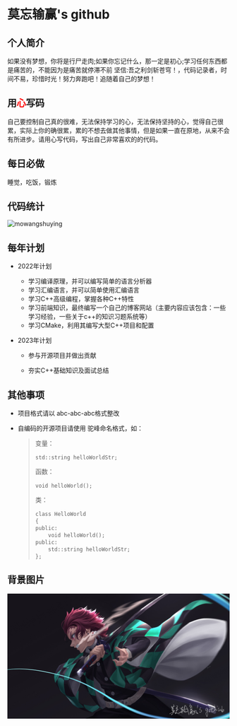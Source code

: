 # 莫忘输赢's github

## 个人简介

如果没有梦想，你将是行尸走肉;如果你忘记什么，那一定是初心;学习任何东西都是痛苦的，不能因为是痛苦就停滞不前 坚信:吾之利剑斩苍穹！，代码记录者，时间不易，珍惜时光！努力奔跑吧！追随着自己的梦想！

## 用<font color="red">心</font>写码

自己要控制自己真的很难，无法保持学习的心，无法保持坚持的心，觉得自己很累，实际上你的确很累，累的不想去做其他事情，但是如果一直在原地，从来不会有所进步。请用心写代码，写出自己非常喜欢的的代码。

## 每日必做

睡觉，吃饭，锻炼

## 代码统计 

 <img src="https://github-readme-stats.vercel.app/api?username=mowangshuying&show_icons=true&include_all_commits=true&count_private=true" alt="mowangshuying" />

## 每年计划

* 2022年计划
  * 学习编译原理，并可以编写简单的语言分析器
  * 学习汇编语言，并可以简单使用汇编语言
  * 学习C++高级编程，掌握各种C++特性
  * 学习前端知识，最终编写一个自己的博客网站（主要内容应该包含：一些学习经验，一些关于c++的知识习题系统等）
  * 学习CMake，利用其编写大型C++项目和配置
  
* 2023年计划

  * 参与开源项目并做出贡献

  * 夯实C++基础知识及面试总结

## 其他事项

* 项目格式请以 abc-abc-abc格式整改

* 自编码的开源项目请使用 驼峰命名格式，如：

  > 变量：
  >
  > ```
  > std::string helloWorldStr;
  > ```
  >
  > 函数：
  >
  > ```
  > void helloWorld();
  > ```
  >
  > 类：
  >
  > ```
  > class HelloWorld
  > {
  > public:
  > 	void helloWorld();
  > public:
  > 	std::string helloWorldStr;
  > };
  > ```

## 背景图片

![mowangshuying](./img/mowangshuying.png)
